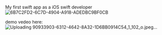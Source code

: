 My first swift app as a iOS swift developer
![6B7C2FD2-6C7D-4904-A918-ADEDBC9BF0CB](https://github.com/user-attachments/assets/da1e7a53-20f8-4a50-a6b0-b5a7747a16a1)

demo vedeo here:
![Uploading 90933903-6312-4642-8A32-1D6BB0914C54_1_102_o.jpeg…]()
